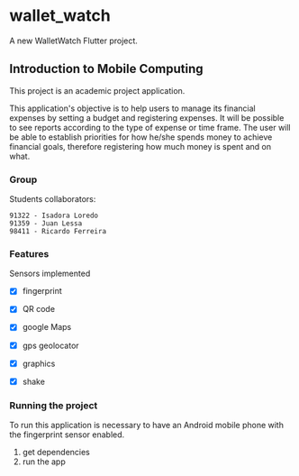 # wallet_watch

A new WalletWatch Flutter project.

## Introduction to Mobile Computing

This project is an academic project application.

This application's objective is to help users to manage its financial expenses by setting a budget and registering expenses.
It will be possible to see reports according to the type of expense or time frame.
The user will be able to establish priorities for how he/she spends money to achieve financial goals, therefore registering how much money is spent and on what.


### Group

Students collaborators:
```
91322 - Isadora Loredo
91359 - Juan Lessa
98411 - Ricardo Ferreira
```

### Features

Sensors implemented
- [x] fingerprint
- [x] QR code
- [x] google Maps
- [x] gps geolocator
- [x] graphics
- [x] shake 


### Running the project

To run this application is necessary to have an Android mobile phone with the fingerprint sensor enabled.

1. get dependencies
2. run the app
